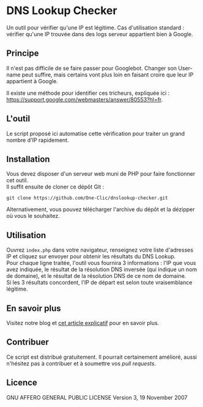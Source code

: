 # DNS Lookup Checker

Un outil pour vérifier qu'une IP est légitime. 
Cas d'utilisation standard : vérifier qu'une IP trouvée dans des logs serveur appartient bien à Google.  

## Principe

Il n'est pas difficile de se faire passer pour Googlebot. Changer son User-name peut suffire, mais certains vont plus loin en faisant croire que leur IP appartient à Google.  

Il existe une méthode pour identifier ces tricheurs, expliquée ici : <https://support.google.com/webmasters/answer/80553?hl=fr>.  

## L'outil

Le script proposé ici automatise cette vérification pour traiter un grand nombre d'IP rapidement.  

## Installation

Vous devez disposer d'un serveur web muni de PHP pour faire fonctionner cet outil.  
Il suffit ensuite de cloner ce dépôt Git :  

    git clone https://github.com/One-Clic/dnslookup-checker.git  

Alternativement, vous pouvez télécharger l'archive du dépôt et la dézipper où vous le souhaitez.

## Utilisation

Ouvrez `index.php` dans votre navigateur, renseignez votre liste d'adresses IP et cliquez sur envoyer pour obtenir les résultats du DNS Lookup.  
Pour chaque ligne traitée, l'outil vous fournira 3 informations : l'IP que vous avez indiquée, le résultat de la résolution DNS inversée (qui indique un nom de domaine), et le résultat de la résolution DNS de ce nom de domaine.  
Si les 3 résultats concordent, l'IP de départ est selon toute vraisemblance légitime.

## En savoir plus

Visitez notre blog et [cet article explicatif](http://clustaar.com/blog/analyse-de-logs-et-googlebot-dissocier-le-vrai-du-faux/) pour en savoir plus.  

## Contribuer

Ce script est distribué gratuitement. Il pourrait certainement amélioré, aussi n'hésitez pas à contribuer et à soumettre vos _pull requests_.  

## Licence

GNU AFFERO GENERAL PUBLIC LICENSE
Version 3, 19 November 2007
